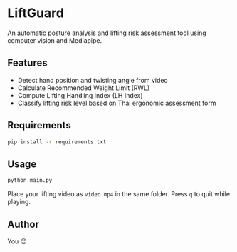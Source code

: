 # LiftGuard

An automatic posture analysis and lifting risk assessment tool using computer vision and Mediapipe.

## Features
- Detect hand position and twisting angle from video
- Calculate Recommended Weight Limit (RWL)
- Compute Lifting Handling Index (LH Index)
- Classify lifting risk level based on Thai ergonomic assessment form

## Requirements
```bash
pip install -r requirements.txt
```

## Usage
```bash
python main.py
```

Place your lifting video as `video.mp4` in the same folder. Press `q` to quit while playing.

## Author
You 😉
